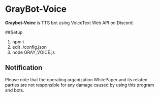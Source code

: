 # GrayBot-Voice

**Graybot-Voice** is TTS bot using VoiceText Web API on Discord.

##Setup

1. npm i
2. edit ./config.json
3. node GRAY_VOICE.js

## Notification
Please note that the operating organization WhitePaper and its related parties are not responsible for any damage caused by using this program and bots.
 
